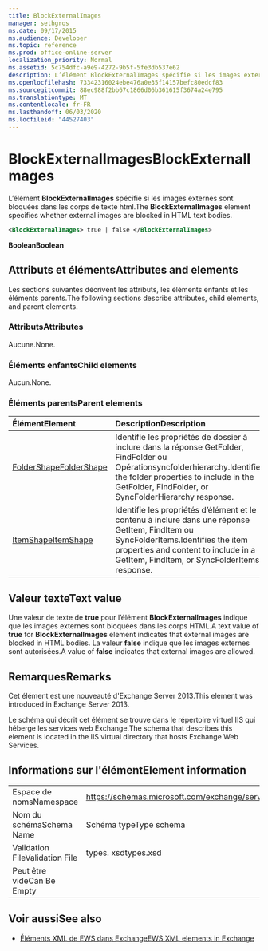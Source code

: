 ```yaml
---
title: BlockExternalImages
manager: sethgros
ms.date: 09/17/2015
ms.audience: Developer
ms.topic: reference
ms.prod: office-online-server
localization_priority: Normal
ms.assetid: 5c754dfc-a9e9-4272-9b5f-5fe3db537e62
description: L’élément BlockExternalImages spécifie si les images externes sont bloquées dans les corps de texte HTML.
ms.openlocfilehash: 73342316024ebe476a0e35f14157befc80edcf83
ms.sourcegitcommit: 88ec988f2bb67c1866d06b361615f3674a24e795
ms.translationtype: MT
ms.contentlocale: fr-FR
ms.lasthandoff: 06/03/2020
ms.locfileid: "44527403"
---
```

# <a name="blockexternalimages"></a><span data-ttu-id="3c5a3-103">BlockExternalImages</span><span class="sxs-lookup"><span data-stu-id="3c5a3-103">BlockExternalImages</span></span>

<span data-ttu-id="3c5a3-104">L’élément **BlockExternalImages** spécifie si les images externes sont bloquées dans les corps de texte html.</span><span class="sxs-lookup"><span data-stu-id="3c5a3-104">The **BlockExternalImages** element specifies whether external images are blocked in HTML text bodies.</span></span> 
  
```XML
<BlockExternalImages> true | false </BlockExternalImages>
```

 <span data-ttu-id="3c5a3-105">**Boolean**</span><span class="sxs-lookup"><span data-stu-id="3c5a3-105">**Boolean**</span></span>
## <a name="attributes-and-elements"></a><span data-ttu-id="3c5a3-106">Attributs et éléments</span><span class="sxs-lookup"><span data-stu-id="3c5a3-106">Attributes and elements</span></span>

<span data-ttu-id="3c5a3-107">Les sections suivantes décrivent les attributs, les éléments enfants et les éléments parents.</span><span class="sxs-lookup"><span data-stu-id="3c5a3-107">The following sections describe attributes, child elements, and parent elements.</span></span>
  
### <a name="attributes"></a><span data-ttu-id="3c5a3-108">Attributs</span><span class="sxs-lookup"><span data-stu-id="3c5a3-108">Attributes</span></span>

<span data-ttu-id="3c5a3-109">Aucune.</span><span class="sxs-lookup"><span data-stu-id="3c5a3-109">None.</span></span>
  
### <a name="child-elements"></a><span data-ttu-id="3c5a3-110">Éléments enfants</span><span class="sxs-lookup"><span data-stu-id="3c5a3-110">Child elements</span></span>

<span data-ttu-id="3c5a3-111">Aucun.</span><span class="sxs-lookup"><span data-stu-id="3c5a3-111">None.</span></span>
  
### <a name="parent-elements"></a><span data-ttu-id="3c5a3-112">Éléments parents</span><span class="sxs-lookup"><span data-stu-id="3c5a3-112">Parent elements</span></span>

|<span data-ttu-id="3c5a3-113">**Élément**</span><span class="sxs-lookup"><span data-stu-id="3c5a3-113">**Element**</span></span>|<span data-ttu-id="3c5a3-114">**Description**</span><span class="sxs-lookup"><span data-stu-id="3c5a3-114">**Description**</span></span>|
|:-----|:-----|
|[<span data-ttu-id="3c5a3-115">FolderShape</span><span class="sxs-lookup"><span data-stu-id="3c5a3-115">FolderShape</span></span>](foldershape.md) <br/> |<span data-ttu-id="3c5a3-116">Identifie les propriétés de dossier à inclure dans la réponse GetFolder, FindFolder ou Opérationsyncfolderhierarchy.</span><span class="sxs-lookup"><span data-stu-id="3c5a3-116">Identifies the folder properties to include in the GetFolder, FindFolder, or SyncFolderHierarchy response.</span></span>  <br/> |
|[<span data-ttu-id="3c5a3-117">ItemShape</span><span class="sxs-lookup"><span data-stu-id="3c5a3-117">ItemShape</span></span>](itemshape.md) <br/> |<span data-ttu-id="3c5a3-118">Identifie les propriétés d’élément et le contenu à inclure dans une réponse GetItem, FindItem ou SyncFolderItems.</span><span class="sxs-lookup"><span data-stu-id="3c5a3-118">Identifies the item properties and content to include in a GetItem, FindItem, or SyncFolderItems response.</span></span>  <br/> |
   
## <a name="text-value"></a><span data-ttu-id="3c5a3-119">Valeur texte</span><span class="sxs-lookup"><span data-stu-id="3c5a3-119">Text value</span></span>

<span data-ttu-id="3c5a3-120">Une valeur de texte de **true** pour l’élément **BlockExternalImages** indique que les images externes sont bloquées dans les corps HTML.</span><span class="sxs-lookup"><span data-stu-id="3c5a3-120">A text value of **true** for **BlockExternalImages** element indicates that external images are blocked in HTML bodies.</span></span> <span data-ttu-id="3c5a3-121">La valeur **false** indique que les images externes sont autorisées.</span><span class="sxs-lookup"><span data-stu-id="3c5a3-121">A value of **false** indicates that external images are allowed.</span></span> 
  
## <a name="remarks"></a><span data-ttu-id="3c5a3-122">Remarques</span><span class="sxs-lookup"><span data-stu-id="3c5a3-122">Remarks</span></span>

<span data-ttu-id="3c5a3-123">Cet élément est une nouveauté d'Exchange Server 2013.</span><span class="sxs-lookup"><span data-stu-id="3c5a3-123">This element was introduced in Exchange Server 2013.</span></span>
  
<span data-ttu-id="3c5a3-124">Le schéma qui décrit cet élément se trouve dans le répertoire virtuel IIS qui héberge les services web Exchange.</span><span class="sxs-lookup"><span data-stu-id="3c5a3-124">The schema that describes this element is located in the IIS virtual directory that hosts Exchange Web Services.</span></span>
  
## <a name="element-information"></a><span data-ttu-id="3c5a3-125">Informations sur l'élément</span><span class="sxs-lookup"><span data-stu-id="3c5a3-125">Element information</span></span>

|||
|:-----|:-----|
|<span data-ttu-id="3c5a3-126">Espace de noms</span><span class="sxs-lookup"><span data-stu-id="3c5a3-126">Namespace</span></span>  <br/> |https://schemas.microsoft.com/exchange/services/2006/types  <br/> |
|<span data-ttu-id="3c5a3-127">Nom du schéma</span><span class="sxs-lookup"><span data-stu-id="3c5a3-127">Schema Name</span></span>  <br/> |<span data-ttu-id="3c5a3-128">Schéma type</span><span class="sxs-lookup"><span data-stu-id="3c5a3-128">Type schema</span></span>  <br/> |
|<span data-ttu-id="3c5a3-129">Validation File</span><span class="sxs-lookup"><span data-stu-id="3c5a3-129">Validation File</span></span>  <br/> |<span data-ttu-id="3c5a3-130">types. xsd</span><span class="sxs-lookup"><span data-stu-id="3c5a3-130">types.xsd</span></span>  <br/> |
|<span data-ttu-id="3c5a3-131">Peut être vide</span><span class="sxs-lookup"><span data-stu-id="3c5a3-131">Can Be Empty</span></span>  <br/> ||
   
## <a name="see-also"></a><span data-ttu-id="3c5a3-132">Voir aussi</span><span class="sxs-lookup"><span data-stu-id="3c5a3-132">See also</span></span>



- [<span data-ttu-id="3c5a3-133">Éléments XML de EWS dans Exchange</span><span class="sxs-lookup"><span data-stu-id="3c5a3-133">EWS XML elements in Exchange</span></span>](ews-xml-elements-in-exchange.md)

